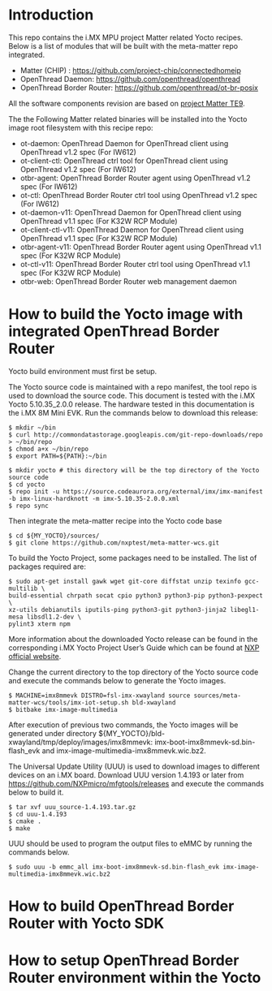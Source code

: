 # Introduction
This repo contains the i.MX MPU project Matter related Yocto recipes. Below is a list of modules that will be built with the meta-matter repo integrated.
 - Matter (CHIP) : https://github.com/project-chip/connectedhomeip
 - OpenThread Daemon: https://github.com/openthread/openthread
 - OpenThread Border Router: https://github.com/openthread/ot-br-posix

All the software components revision are based on [project Matter TE9](https://github.com/project-chip/connectedhomeip/commits/TE9).

The the Following Matter related binaries will be installed into the Yocto image root filesystem with this recipe repo:
 - ot-daemon: OpenThread Daemon for OpenThread client using OpenThread v1.2 spec (For IW612)
 - ot-client-ctl: OpenThread ctrl tool for OpenThread client using OpenThread v1.2 spec (For IW612)
 - otbr-agent: OpenThread Border Router agent using OpenThread v1.2 spec (For IW612)
 - ot-ctl: OpenThread Border Router ctrl tool using OpenThread v1.2 spec (For IW612)
 - ot-daemon-v11: OpenThread Daemon for OpenThread client using OpenThread v1.1 spec (For K32W RCP Module)
 - ot-client-ctl-v11: OpenThread Daemon for OpenThread client using OpenThread v1.1 spec (For K32W RCP Module)
 - otbr-agent-v11: OpenThread Border Router agent using OpenThread v1.1 spec (For K32W RCP Module)
 - ot-ctl-v11: OpenThread Border Router ctrl tool using OpenThread v1.1 spec (For K32W RCP Module)
 - otbr-web: OpenThread Border Router web management daemon

# How to build the Yocto image with integrated OpenThread Border Router
Yocto build environment must first be setup.

The Yocto source code is maintained with a repo manifest, the tool repo is used to download the source code.
This document is tested with the i.MX Yocto 5.10.35_2.0.0 release. The hardware tested in this documentation is the i.MX 8M Mini EVK.
Run the commands below to download this release:

    $ mkdir ~/bin
    $ curl http://commondatastorage.googleapis.com/git-repo-downloads/repo > ~/bin/repo
    $ chmod a+x ~/bin/repo
    $ export PATH=${PATH}:~/bin

    $ mkdir yocto # this directory will be the top directory of the Yocto source code
    $ cd yocto
    $ repo init -u https://source.codeaurora.org/external/imx/imx-manifest -b imx-linux-hardknott -m imx-5.10.35-2.0.0.xml
    $ repo sync
Then integrate the meta-matter recipe into the Yocto code base

    $ cd ${MY_YOCTO}/sources/
    $ git clone https://github.com/nxptest/meta-matter-wcs.git

To build the Yocto Project, some packages need to be installed. The list of packages required are:

    $ sudo apt-get install gawk wget git-core diffstat unzip texinfo gcc-multilib \
    build-essential chrpath socat cpio python3 python3-pip python3-pexpect \
    xz-utils debianutils iputils-ping python3-git python3-jinja2 libegl1-mesa libsdl1.2-dev \
    pylint3 xterm npm

More information about the downloaded Yocto release can be found in the corresponding i.MX Yocto Project User’s Guide which can be found at [NXP official website](http://www.nxp.com/imxlinux).

Change the current directory to the top directory of the Yocto source code and execute the commands below to generate the Yocto images.

    $ MACHINE=imx8mmevk DISTRO=fsl-imx-xwayland source sources/meta-matter-wcs/tools/imx-iot-setup.sh bld-xwayland
    $ bitbake imx-image-multimedia

After execution of previous two commands, the Yocto images will be generated under directory ${MY_YOCTO}/bld-xwayland/tmp/deploy/images/imx8mmevk: imx-boot-imx8mmevk-sd.bin-flash_evk and imx-image-multimedia-imx8mmevk.wic.bz2.

The Universal Update Utility (UUU) is used to download images to different devices on an i.MX board. Download UUU version 1.4.193 or later from https://github.com/NXPmicro/mfgtools/releases and execute the commands below to build it.

    $ tar xvf uuu_source-1.4.193.tar.gz
    $ cd uuu-1.4.193
    $ cmake .
    $ make

UUU should be used to program the output files to eMMC by running the commands below.

    $ sudo uuu -b emmc_all imx-boot-imx8mmevk-sd.bin-flash_evk imx-image-multimedia-imx8mmevk.wic.bz2

# How to build OpenThread Border Router with Yocto SDK

# How to setup OpenThread Border Router environment within the Yocto
